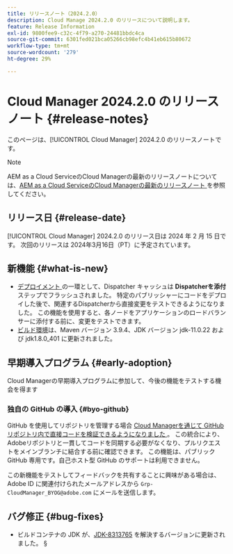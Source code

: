 ```yaml
---
title: リリースノート（2024.2.0）
description: Cloud Manage 2024.2.0 のリリースについて説明します。
feature: Release Information
exl-id: 9800fee9-c32c-4f79-a270-24481bbdc4ca
source-git-commit: 6301fed021bca05266cb98efc4b41eb615b80672
workflow-type: tm+mt
source-wordcount: '279'
ht-degree: 29%

---
```


# Cloud Manager 2024.2.0 のリリースノート {#release-notes}

このページは、[!UICONTROL Cloud Manager] 2024.2.0 のリリースノートです。

>[!NOTE]
>
>AEM as a Cloud ServiceのCloud Managerの最新のリリースノートについては、[AEM as a Cloud ServiceのCloud Managerの最新のリリースノート ](https://experienceleague.adobe.com/en/docs/experience-manager-cloud-service/content/release-notes/cloud-manager/current) を参照してください。

## リリース日 {#release-date}

[!UICONTROL Cloud Manager] 2024.2.0 のリリース日は 2024 年 2 月 15 日です。 次回のリリースは 2024年3月16日（PT）に予定されています。

## 新機能 {#what-is-new}

* [ デプロイメント ](/help/using/code-deployment.md) の一環として、Dispatcher キャッシュは **Dispatcherを添付** ステップでフラッシュされました。 特定のパブリッシャーにコードをデプロイした後で、関連するDispatcherから直接変更をテストできるようになりました。 この機能を使用すると、各ノードをアプリケーションのロードバランサーに添付する前に、変更をテストできます。
* [ビルド環境](/help/getting-started/build-environment.md)は、Maven バージョン 3.9.4、JDK バージョン jdk-11.0.22 および jdk1.8.0_401 に更新されました。

## 早期導入プログラム {#early-adoption}

Cloud Managerの早期導入プログラムに参加して、今後の機能をテストする機会を得ます

### 独自の GitHub の導入 {#byo-github}

GitHub を使用してリポジトリを管理する場合 [Cloud Managerを通じて GitHub リポジトリ内で直接コードを検証できるようになりました ](/help/managing-code/private-repositories.md)。 この統合により、Adobeリポジトリと一貫してコードを同期する必要がなくなり、プルリクエストをメインブランチに結合する前に確認できます。 この機能は、パブリック GitHub 専用です。自己ホスト型 GitHub のサポートは利用できません。

この新機能をテストしてフィードバックを共有することに興味がある場合は、Adobe ID に関連付けられたメールアドレスから `Grp-CloudManager_BYOG@adobe.com` にメールを送信します。

## バグ修正 {#bug-fixes}

* ビルドコンテナの JDK が、[JDK-8313765](https://bugs.openjdk.org/browse/JDK-8313765) を解決するバージョンに更新されました。
§
